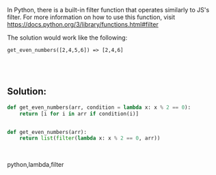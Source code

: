 In Python, there is a built-in filter function that operates similarly to JS's filter. For more information on how to use this function, visit https://docs.python.org/3/library/functions.html#filter

The solution would work like the following:

```
get_even_numbers([2,4,5,6]) => [2,4,6]
```

<br><br>

## Solution:

```py
def get_even_numbers(arr, condition = lambda x: x % 2 == 0):
    return [i for i in arr if condition(i)]


def get_even_numbers(arr):
    return list(filter(lambda x: x % 2 == 0, arr))
```

<br>

<tag>python,lambda,filter<tag>